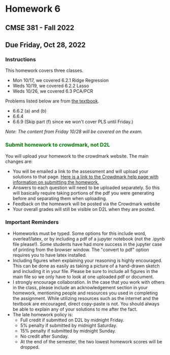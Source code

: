 # Homework 6
## CMSE 381 - Fall 2022
## Due Friday, Oct 28, 2022


### Instructions 


This homework covers three classes. 

- Mon 10/17, we covered 6.2.1 Ridge Regression
- Weds 10/19, we covered 6.2.2 Lasso
- Weds 10/26, we covered 6.3 PCA/PCR

Problems listed below are from [the textbook](https://www.statlearning.com/). 
- 6.6.2 (a) and (b)
- 6.6.4
- 6.6.9 (Skip part (f) since we won't cover PLS until Friday.)


*Note: The content from Friday 10/28 will be covered on the exam.*

### <span style="color: green"> Submit homework to crowdmark, not D2L


You will upload your homework to the crowdmark website. The main changes are:
- You will be emailed a link to the assessment and will upload your solutions to that page. [Here is a link to the Crowdmark help page with information on submitting the homework.](https://crowdmark.com/help/completing-and-submitting-an-assessment/)
- Answers to each question will need to be uploaded separately.  So this will basically require taking portions of the pdf you were generating before and separating them when uploading.  
- Feedback on the homework will be posted via the Crowdmark website 
- Your overall grades will still be visible on D2L when they are posted. 

### Important Reminders

- Homeworks must be typed. Some options for this include word, overleaf/latex, or by including a pdf of a jupyter notebook (not the .ipynb file please!). Some students have had more success in the jupyter case of printing from the browser window.  The "convert to pdf" option requires you to have latex installed. 
- Including figures when explaining your reasoning is highly encouraged.  This can be done as easily as taking a picture of a hand-drawn sketch and including it in your file. Please be sure to include all figures in the main file so we only have to look at one uploaded pdf or document. 
- I strongly encourage collaboration.  In the case that you work with others in the class, please include an acknowledgement section in your homework, mentioning people and resources you used in completing the assignment. While utilizing resources such as the internet and the textbook are encouraged, direct copy-paste is not.  You should always be able to explain any of your solutions to me after the fact. 
- The late homework policy is: 
    - Full credit if submitted on D2L by midnight Friday. 
    - 5% penalty if submitted by midnight Saturday.
    - 15% penalty if submitted by midnight Sunday. 
    - No credit after Sunday. 
    - At the end of the semester, the two lowest homework scores will be dropped. 